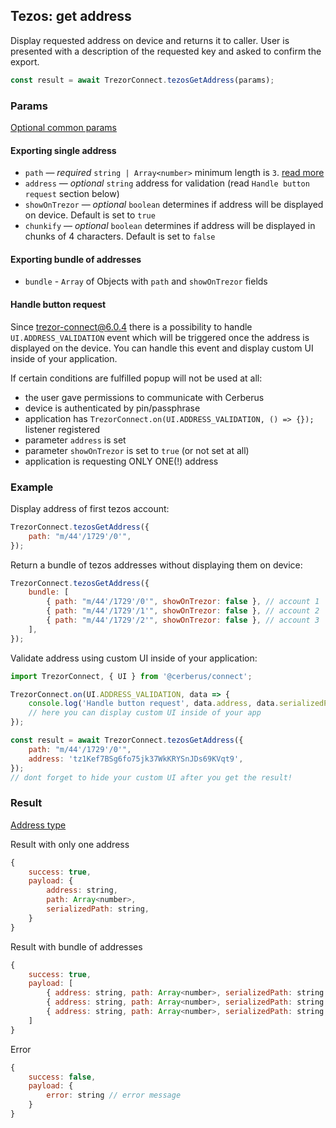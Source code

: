 ## Tezos: get address

Display requested address on device and returns it to caller. User is presented with a description of the requested key and asked to confirm the export.

```javascript
const result = await TrezorConnect.tezosGetAddress(params);
```

### Params

[Optional common params](commonParams.md)

#### Exporting single address

-   `path` — _required_ `string | Array<number>` minimum length is `3`. [read more](../path.md)
-   `address` — _optional_ `string` address for validation (read `Handle button request` section below)
-   `showOnTrezor` — _optional_ `boolean` determines if address will be displayed on device. Default is set to `true`
-   `chunkify` — _optional_ `boolean` determines if address will be displayed in chunks of 4 characters. Default is set to `false`

#### Exporting bundle of addresses

-   `bundle` - `Array` of Objects with `path` and `showOnTrezor` fields

#### Handle button request

Since trezor-connect@6.0.4 there is a possibility to handle `UI.ADDRESS_VALIDATION` event which will be triggered once the address is displayed on the device.
You can handle this event and display custom UI inside of your application.

If certain conditions are fulfilled popup will not be used at all:

-   the user gave permissions to communicate with Cerberus
-   device is authenticated by pin/passphrase
-   application has `TrezorConnect.on(UI.ADDRESS_VALIDATION, () => {});` listener registered
-   parameter `address` is set
-   parameter `showOnTrezor` is set to `true` (or not set at all)
-   application is requesting ONLY ONE(!) address

### Example

Display address of first tezos account:

```javascript
TrezorConnect.tezosGetAddress({
    path: "m/44'/1729'/0'",
});
```

Return a bundle of tezos addresses without displaying them on device:

```javascript
TrezorConnect.tezosGetAddress({
    bundle: [
        { path: "m/44'/1729'/0'", showOnTrezor: false }, // account 1
        { path: "m/44'/1729'/1'", showOnTrezor: false }, // account 2
        { path: "m/44'/1729'/2'", showOnTrezor: false }, // account 3
    ],
});
```

Validate address using custom UI inside of your application:

```javascript
import TrezorConnect, { UI } from '@cerberus/connect';

TrezorConnect.on(UI.ADDRESS_VALIDATION, data => {
    console.log('Handle button request', data.address, data.serializedPath);
    // here you can display custom UI inside of your app
});

const result = await TrezorConnect.tezosGetAddress({
    path: "m/44'/1729'/0'",
    address: 'tz1Kef7BSg6fo75jk37WkKRYSnJDs69KVqt9',
});
// dont forget to hide your custom UI after you get the result!
```

### Result

[Address type](https://github.com/Cerberus-Wallet/cerberus-suite/blob/develop/packages/connect/src/types/params.ts)

Result with only one address

```javascript
{
    success: true,
    payload: {
        address: string,
        path: Array<number>,
        serializedPath: string,
    }
}
```

Result with bundle of addresses

```javascript
{
    success: true,
    payload: [
        { address: string, path: Array<number>, serializedPath: string }, // account 1
        { address: string, path: Array<number>, serializedPath: string }, // account 2
        { address: string, path: Array<number>, serializedPath: string }, // account 3
    ]
}
```

Error

```javascript
{
    success: false,
    payload: {
        error: string // error message
    }
}
```
